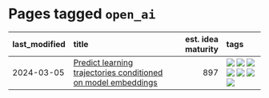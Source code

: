 # Pages tagged `open_ai`

|last_modified|title|est. idea maturity|tags
|:---|:---|---:|:---|
|2024-03-05|[Predict learning trajectories conditioned on model embeddings](../learning_traj_cond_pred.md)|897|[![](https://img.shields.io/badge/tag-code_gen-7ffa70)](../tags/code_gen.md) [![](https://img.shields.io/badge/tag-contrastive_learning-418eb4)](../tags/contrastive_learning.md) [![](https://img.shields.io/badge/tag-experimental-1614f8)](../tags/experimental.md) [![](https://img.shields.io/badge/tag-llm-29349d)](../tags/llm.md) [![](https://img.shields.io/badge/tag-open_ai-a3de36)](../tags/open_ai.md) [![](https://img.shields.io/badge/tag-open_source-f76896)](../tags/open_source.md) [![](https://img.shields.io/badge/tag-public_good-5e378d)](../tags/public_good.md)|